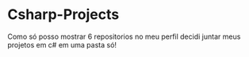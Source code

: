 # Csharp-Projects
Como só posso mostrar 6 repositorios no meu perfil decidi juntar meus projetos em c# em uma pasta só!

